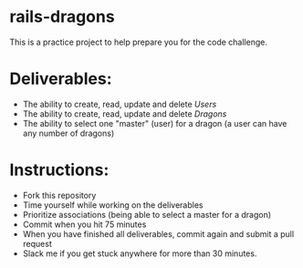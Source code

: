 # rails-dragons

This is a practice project to help prepare you for the code challenge.

# Deliverables:

* The ability to create, read, update and delete *Users*
* The ability to create, read, update and delete *Dragons*
* The ability to select one "master" (user) for a dragon (a user can have any number of dragons)

# Instructions:
* Fork this repository
* Time yourself while working on the deliverables
* Prioritize associations (being able to select a master for a dragon)
* Commit when you hit 75 minutes
* When you have finished all deliverables, commit again and submit a pull request
* Slack me if you get stuck anywhere for more than 30 minutes.


